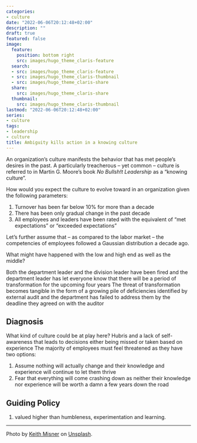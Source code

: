```yaml
---
categories:
- culture
date: "2022-06-06T20:12:48+02:00"
description: ""
draft: true
featured: false
image:
  feature:
    position: bottom right
    src: images/hugo_theme_claris-feature
  search:
  - src: images/hugo_theme_claris-feature
  - src: images/hugo_theme_claris-thumbnail
  - src: images/hugo_theme_claris-share
  share:
    src: images/hugo_theme_claris-share
  thumbnail:
    src: images/hugo_theme_claris-thumbnail
lastmod: "2022-06-06T20:12:48+02:00"
series:
- culture
tags:
- leadership
- culture
title: Ambiguity kills action in a knowing culture
---
```





An organization’s culture manifests the behavior that has met people’s desires in the past. 
A particularly treacherous – yet common – culture is referred to in Martin G. Moore’s book *No Bullsh!t Leadership* as a “knowing culture”.

How would you expect the culture to evolve toward in an organization given the following parameters:
1. Turnover has been far below 10% for more than a decade
2. There has been only gradual change in the past decade
3. All employees and leaders have been rated with the equivalent of “met expectations” or “exceeded expectations”
 
Let’s further assume that – as compared to the labor market – the competencies of employees followed a Gaussian distribution a decade ago.

What might have happened with the low and high end as well as the middle?

Both the department leader and the division leader have been fired and the department leader has let everyone know that there will be a period of transformation for the upcoming four years
The threat of transformation becomes tangible in the form of a growing pile of deficiencies identified by external audit and the department has failed to address them by the deadline they agreed on with the auditor

## Diagnosis
What kind of culture could be at play here? Hubris and a lack of self-awareness that leads to decisions either being missed or taken based on experience
The majority of employees must feel threatened as they have two options:
1. Assume nothing will actually change and their knowledge and experience will continue to let them thrive
2. Fear that everything will come crashing down as neither their knowledge nor experience will be worth a damn a few years down the road

## Guiding Policy
1. valued higher than humbleness, experimentation and learning.


---
Photo by [Keith Misner](https://unsplash.com/photos/h0Vxgz5tyXA) on [Unsplash](https://unsplash.com/).
